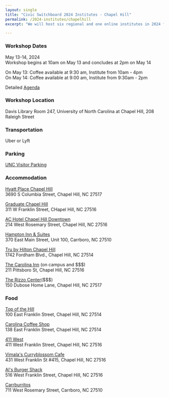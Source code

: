 ```yaml
---
layout: single
title: "Civic Switchboard 2024 Institutes - Chapel Hill"
permalink: /2024-institutes/chapelhill
excerpt: "We will host six regional and one online institutes in 2024 for library workers interested in serving as intermediaries between community members and civic data and developing civic data roles for their libraries."

---
```

### Workshop Dates
May 13-14, 2024  
Workshop begins at 10am on May 13 and concludes at 2pm on May 14 

On May 13: Coffee available at 9:30 am, Institute from 10am - 4pm  
On May 14: Coffee available at 9:00 am, Institute from 9:30am - 2pm

Detailed [Agenda](https://docs.google.com/document/d/1MPM4UHwxBv9FRmCAAccSO8SwOlzqhJ7DbCRzgJCHRqM/edit#heading=h.hsnbq5oq6qym)  

### Workshop Location
Davis Library Room 247, University of North Carolina at Chapel Hill, 208 Raleigh Street

### Transportation
Uber or Lyft

### Parking
[UNC Visitor Parking](https://move.unc.edu/parking/visitor-parking/university-visitors/)  

### Accommodation
[Hyatt Place Chapel Hill](https://www.hyatt.com/en-US/hotel/north-carolina/hyatt-place-chapel-hill-southern-village/rduzc?src=adm_sem_crp_chico_crp_ppc_NAM-UnitedStates-NC-ChapelHill-HP-RDUZC_google_Evergreen2022_e_hyatt%20place%20chapel%20hill&gad_source=1&gclid=EAIaIQobChMItqe14M7OhAMVLaJaBR1TCwSLEAAYASAAEgLam_D_BwE)  
3690 S Columbia Street, Chapel Hill, NC 27517  

[Graduate Chapel Hill](https://graduatehotels.com/chapel-hill?gad_source=1&gclid=EAIaIQobChMIiJC28c7OhAMVlp9aBR1i7wTEEAAYASAAEgIwmvD_BwE)    
311 W Franklin Street, CHapel Hill, NC 27516

[AC Hotel Chapel Hill Downtown](https://www.marriott.com/en-us/hotels/rduah-ac-hotel-chapel-hill-downtown/overview/?gclid=EAIaIQobChMI99DHgs_OhAMVNIBaBR0azAfOEAAYASAAEgLOPfD_BwE&gclsrc=aw.ds&cid=PAI_GLB0004YXD_GLE000BIM5_GLF000OETA)   
214 West Rosemary Street, Chapel Hill, NC 27516  

[Hampton Inn & Suites](https://www.hilton.com/en/hotels/rducohx-hampton-suites-chapel-hill-carrboro-downtown/?SEO_id=GMB-AMER-HX-RDUCOHX&y_source=1_MjA4Mzg2Mi03MTUtbG9jYXRpb24ud2Vic2l0ZQ%3D%3D)   
370 East Main Street, Unit 100, Carrboro, NC 27510  

[Tru by Hilton Chapel Hill](https://www.hilton.com/en/hotels/rduceru-tru-chapel-hill/?SEO_id=GMB-AMER-RU-RDUCERU&y_source=1_Mjc3MjkwODItNzE1LWxvY2F0aW9uLndlYnNpdGU%3D)   
1742 Fordham Blvd., Chapel Hill, NC 27514

[The Carolina Inn](https://www.hyatt.com/en-US/hotel/north-carolina/the-carolina-inn/rdudc) (on campus and $$$)   
211 Pittsboro St, Chapel Hill, NC 27516  

[The Rizzo Center](https://www.reservationcounter.com/hotels/show/61ffdd5/rizzo-center/)($$$)   
150 Dubose Home Lane, Chapel Hill, NC 27517



### Food
[Top of the Hill](https://www.thetopofthehill.com/)  
100 East Franklin Street, Chapel Hill, NC 27514

[Carolina Coffee Shop](https://www.carolinacoffeeshop.com/)   
138 East Franklin Street, Chapel Hill, NC 27514

[411 West](https://www.411west.com/)  
411 West Franklin Street, Chapel Hill, NC 27516  

[Vimala's Curryblossom Cafe](https://curryblossom.com/)  
431 West Franklin St #415, Chapel Hill, NC 27516  

[Al's Burger Shack](https://alsburgershack.com/)  
516 West Franklin Street, Chapel Hill, NC 27516  

[Carrburritos](https://carrburritos.com/)  
711 West Rosemary Street, Carrboro, NC 27510     

